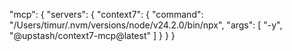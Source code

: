 "mcp": {
  "servers": {
    "context7": {
      "command": "/Users/timur/.nvm/versions/node/v24.2.0/bin/npx",
      "args": [
        "-y",
        "@upstash/context7-mcp@latest"
      ]
    }
  }
}